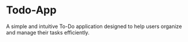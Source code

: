# Todo-App
A simple and intuitive To-Do application designed to help users organize and manage their tasks efficiently.
